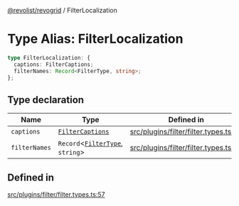 [@revolist/revogrid](README.md) / FilterLocalization

# Type Alias: FilterLocalization

```ts
type FilterLocalization: {
  captions: FilterCaptions;
  filterNames: Record<FilterType, string>;
};
```

## Type declaration

| Name | Type | Defined in |
| ------ | ------ | ------ |
| `captions` | [`FilterCaptions`](TypeAlias.FilterCaptions.md) | [src/plugins/filter/filter.types.ts:58](https://github.com/revolist/revogrid/blob/11c1e89888ac9588cc703e312811b4cdaf67f0fb/src/plugins/filter/filter.types.ts#L58) |
| `filterNames` | `Record`\<[`FilterType`](TypeAlias.FilterType.md), `string`\> | [src/plugins/filter/filter.types.ts:59](https://github.com/revolist/revogrid/blob/11c1e89888ac9588cc703e312811b4cdaf67f0fb/src/plugins/filter/filter.types.ts#L59) |

## Defined in

[src/plugins/filter/filter.types.ts:57](https://github.com/revolist/revogrid/blob/11c1e89888ac9588cc703e312811b4cdaf67f0fb/src/plugins/filter/filter.types.ts#L57)

